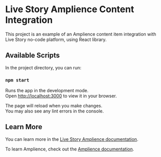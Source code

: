 # Live Story Amplience Content Integration

This project is an example of an Amplience content item integration with Live Story no-code platform, using React library.

## Available Scripts

In the project directory, you can run:

### `npm start`

Runs the app in the development mode.\
Open [http://localhost:3000](http://localhost:3000) to view it in your browser.

The page will reload when you make changes.\
You may also see any lint errors in the console.

## Learn More

You can learn more in the [Live Story Amplience documentation](https://livestory.nyc/documentation/articles/basic-client-side-integration/).

To learn Amplience, check out the [Amplience documentation](https://amplience.com/developers/docs/).
